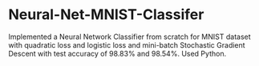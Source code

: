 # Neural-Net-MNIST-Classifer
Implemented a Neural Network Classifier from scratch for MNIST dataset with quadratic loss and logistic loss and mini-batch Stochastic Gradient Descent with test accuracy of 98.83% and 98.54%. Used Python.
